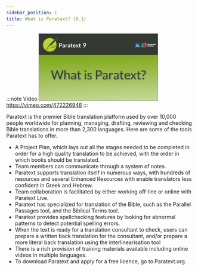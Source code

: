```yaml
---
sidebar_position: 1
title: What is Paratext? (0.1)
---
```


:::note Video
[![ ](../media/0.1.png)](https://vimeo.com/472226946)  
https://vimeo.com/472226946
:::

Paratext is the premier Bible translation platform used by over 10,000 people worldwide for planning, managing, drafting, reviewing and checking Bible translations in more than 2,300 languages. Here are some of the tools Paratext has to offer.

-  A Project Plan, which lays out all the stages needed to be completed in order for a high quality translation to be achieved, with the order in which books should be translated.
-  Team members can communicate through a system of notes.
-  Paratext supports translation itself in numerous ways, with hundreds of resources and several Enhanced Resources with enable translators less confident in Greek and Hebrew.
-  Team collaboration is facilitated by either working off-line or online with Paratext Live.
-  Paratext has specialized for translation of the Bible, such as the Parallel Passages tool, and the Biblical Terms tool.
-  Paratext provides spellchecking features by looking for abnormal patterns to detect potential spelling errors.
-  When the text is ready for a translation consultant to check, users can prepare a written back translation for the consultant, and/or prepare a more literal back translation using the interlinearisation tool
-  There is a rich provision of training materials available including online videos in multiple languages.
-  To download Paratext and apply for a free licence, go to Paratext.org.
